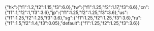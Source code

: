 {"hk":{"f1":1.2,"f2":1.15,"f3":6.0},"tw":{"f1":1.25,"f2":1.17,"f3":6.6},"cn":{"f1":1,"f2":1,"f3":3.6},"jp":{"f1":1.25,"f2":1.25,"f3":3.6},"us":{"f1":1.25,"f2":1.25,"f3":3.6},"sg":{"f1":1.25,"f2":1.25,"f3":3.6},"ru":{"f1":1.5,"f2":1.4,"f3":0.05},"default":{"f1":1.25,"f2":1.25,"f3":3.6}}
